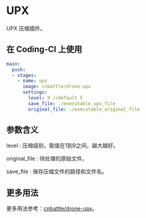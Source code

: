 # UPX

UPX 压缩插件。

## 在 Coding-CI 上使用

```yml
main:
  push:
  - stages:
    - name: upx
      image: cnbattle/drone-upx
      settings:
        level: 9 //default 5
        save_file: ./executable_upx_file
        original_file: ./executable_original_file
```

## 参数含义

level
: 压缩级别，取值在1到9之间，越大越好。

original_file
: 待处理的原始文件。

save_file
: 保存压缩文件的路径和文件名。

## 更多用法

更多用法参考：[cnbattle/drone-upx](https://github.com/cnbattle/drone-upx)。
